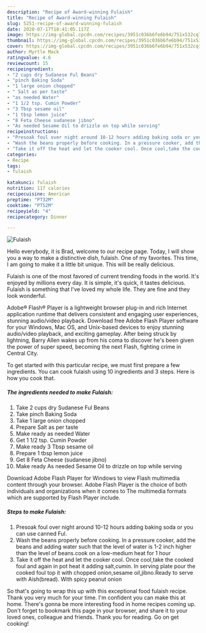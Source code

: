 ```yaml
---
description: "Recipe of Award-winning Fulaish"
title: "Recipe of Award-winning Fulaish"
slug: 5251-recipe-of-award-winning-fulaish
date: 2020-07-17T18:41:05.117Z
image: https://img-global.cpcdn.com/recipes/3951c036b6fe6b94/751x532cq70/fulaish-recipe-main-photo.jpg
thumbnail: https://img-global.cpcdn.com/recipes/3951c036b6fe6b94/751x532cq70/fulaish-recipe-main-photo.jpg
cover: https://img-global.cpcdn.com/recipes/3951c036b6fe6b94/751x532cq70/fulaish-recipe-main-photo.jpg
author: Myrtle Mack
ratingvalue: 4.6
reviewcount: 15
recipeingredient:
- "2 cups dry Sudanese Ful Beans"
- "pinch Baking Soda"
- "1 large onion chopped"
- " Salt as per taste"
- "as needed Water"
- "1 1/2 tsp. Cumin Powder"
- "3 Tbsp sesame oil"
- "1 tbsp lemon juice"
- "8 Feta Cheese sudanese jibno"
- "As needed Sesame Oil to drizzle on top while serving"
recipeinstructions:
- "Presoak foul over night around 10-12 hours adding baking soda or you can use canned Ful."
- "Wash the beans properly before cooking. In a pressure cooker, add the beans and adding water such that the level of water is 1-2 inch higher than the level of beans.cook on a low-medium heat for 1 hour"
- "Take it off the heat and let the cooker cool. Once cool,take the cooked foul and again in pot heat it adding salt,cumin. In serving plate pour the cooked foul top it with chopped onion,sesame oil,jibno.Ready to serve with Aish(bread). With spicy peanut onion"
categories:
- Recipe
tags:
- fulaish

katakunci: fulaish 
nutrition: 117 calories
recipecuisine: American
preptime: "PT32M"
cooktime: "PT52M"
recipeyield: "4"
recipecategory: Dinner

---
```



![Fulaish](https://img-global.cpcdn.com/recipes/3951c036b6fe6b94/751x532cq70/fulaish-recipe-main-photo.jpg)

Hello everybody, it is Brad, welcome to our recipe page. Today, I will show you a way to make a distinctive dish, fulaish. One of my favorites. This time, I am going to make it a little bit unique. This will be really delicious.

Fulaish is one of the most favored of current trending foods in the world. It's enjoyed by millions every day. It is simple, it's quick, it tastes delicious. Fulaish is something that I've loved my whole life. They are fine and they look wonderful.

Adobe® Flash® Player is a lightweight browser plug-in and rich Internet application runtime that delivers consistent and engaging user experiences, stunning audio/video playback. Download free Adobe Flash Player software for your Windows, Mac OS, and Unix-based devices to enjoy stunning audio/video playback, and exciting gameplay. After being struck by lightning, Barry Allen wakes up from his coma to discover he&#39;s been given the power of super speed, becoming the next Flash, fighting crime in Central City.


To get started with this particular recipe, we must first prepare a few ingredients. You can cook fulaish using 10 ingredients and 3 steps. Here is how you cook that.

<!--inarticleads1-->

##### The ingredients needed to make Fulaish:

1. Take 2 cups dry Sudanese Ful Beans
1. Take pinch Baking Soda
1. Take 1 large onion chopped
1. Prepare  Salt as per taste
1. Make ready as needed Water
1. Get 1 1/2 tsp. Cumin Powder
1. Make ready 3 Tbsp sesame oil
1. Prepare 1 tbsp lemon juice
1. Get 8 Feta Cheese (sudanese jibno)
1. Make ready As needed Sesame Oil to drizzle on top while serving


Download Adobe Flash Player for Windows to view Flash multimedia content through your browser. Adobe Flash Player is the choice of both individuals and organizations when it comes to The multimedia formats which are supported by Flash Player include. 

<!--inarticleads2-->

##### Steps to make Fulaish:

1. Presoak foul over night around 10-12 hours adding baking soda or you can use canned Ful.
1. Wash the beans properly before cooking. In a pressure cooker, add the beans and adding water such that the level of water is 1-2 inch higher than the level of beans.cook on a low-medium heat for 1 hour
1. Take it off the heat and let the cooker cool. Once cool,take the cooked foul and again in pot heat it adding salt,cumin. In serving plate pour the cooked foul top it with chopped onion,sesame oil,jibno.Ready to serve with Aish(bread). With spicy peanut onion




So that's going to wrap this up with this exceptional food fulaish recipe. Thank you very much for your time. I'm confident you can make this at home. There's gonna be more interesting food in home recipes coming up. Don't forget to bookmark this page in your browser, and share it to your loved ones, colleague and friends. Thank you for reading. Go on get cooking!
